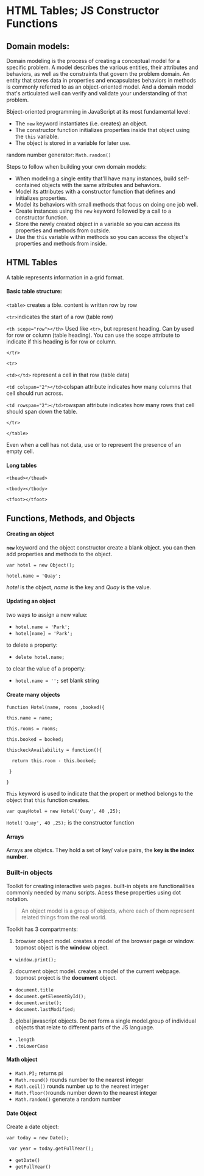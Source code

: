 # HTML Tables; JS Constructor Functions

## Domain models:
Domain modeling is the process of creating a conceptual model for a specific problem. A model describes the various entities, their attributes and behaviors, as well as the constraints that govern the problem domain. An entity that stores data in properties and encapsulates behaviors in methods is commonly referred to as an object-oriented model. And a domain model that's articulated well can verify and validate your understanding of that problem.

Bbject-oriented programming in JavaScript at its most fundamental level:
- The `new` keyword instantiates (i.e. creates) an object.
- The constructor function initializes properties inside that object using the `this` variable.
- The object is stored in a variable for later use.

random number generator: `Math.random()`

Steps to follow when building your own domain models:

- When modeling a single entity that'll have many instances, build self-contained objects with the same attributes and behaviors.
- Model its attributes with a constructor function that defines and initializes properties.
- Model its behaviors with small methods that focus on doing one job well.
- Create instances using the `new` keyword followed by a call to a constructor function.
- Store the newly created object in a variable so you can access its properties and methods from outside.
- Use the `this` variable within methods so you can access the object's properties and methods from inside.


## HTML Tables

A table represents information in a grid format.

#### Basic table structure:

`<table>` creates a tble. content is written row by row

`<tr>`indicates the start of a row (table row)

`<th scope="row"></th>` Used like `<tr>`, but represent heading. Can by used for row or column (table heading). You can use the scope attribute to indicate if this heading is for row or column.

`</tr>`

`<tr>`

`<td></td>` represent a cell in that row (table data)

`<td colspan="2"></td>`colspan attribute indicates how many columns that cell should run across. 

`<td rowspan="2"></td>`rowspan attribute indicates how many rows that cell should span down the table. 

`</tr>`

`</table>`

Even when a cell has not data, use <th> or <td> to represent the presence of an empty cell. 


#### Long tables

`<thead></thead>`

`<tbody></tbody>`

`<tfoot></tfoot>`

## Functions, Methods, and Objects

#### Creating an object

**`new`** keyword and the object constructor create a blank object. you can then add properties and methods to the object.

`var hotel = new Object();`

`hotel.name = 'Quay';`

_hotel_ is the object, _name_ is the key and _Quay_ is the value.

#### Updating an object

two ways to assign a new value:
- `hotel.name = 'Park';` 
- `hotel[name] = 'Park';` 

to delete a property: 
- `delete hotel.name;`

to clear the value of a property:
- `hotel.name = '';` set  blank string

#### Create many objects

`function Hotel(name, rooms ,booked){`

`this.name = name;`

`this.rooms = rooms;`

`this.booked = booked;`

`thisckeckAvailability = function(){`

`  return this.room - this.booked;`

` }`

`}`

`This` keyword is used to indicate that the propert or method belongs to the object that `this` function creates.

`var quayHotel = new Hotel('Quay', 40 ,25);`

`Hotel('Quay', 40 ,25);` is the constructor function

#### Arrays 

Arrays are objetcs. They hold a set of key/ value pairs, the **key is the index number**.

### Built-in objects

Toolkit for creating interactive web pages. built-in objets are functionalities commonly needed by manu scripts. Acess these properties using dot notation.

> An object model is a group of objects, where each of them represent related things from the real world. 

Toolkit has 3 compartments:
1. browser object model. creates a model of the browser page or window. topmost object is the **window** object.

- `window.print();`


2. document object model. creates a model of the current webpage. topmost project is the **document** object.

- `document.title`
- `document.getElementById();`
- `document.write();`
- `document.lastModified;`

3. global javascript objects. Do not form a single model.group of individual objects that relate to different parts of the JS language.

- `.length`
- `.toLowerCase`

#### Math object
- `Math.PI;` returns pi
- `Math.round()` rounds number to the nearest integer
- `Math.ceil()` rounds number up to the nearest integer
- `Math.floor()`rounds number down to the nearest integer
- `Math.random()` generate a random number 

#### Date Object

Create a date object: 

`var today = new Date();` 

` var year = today.getFullYear();`

- `getDate()`
- `getFullYear()`

